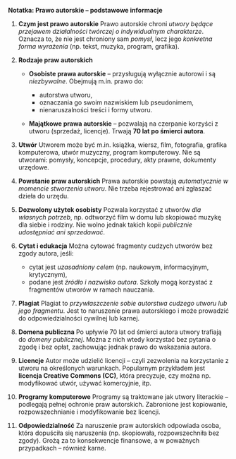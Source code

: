 **Notatka: Prawo autorskie – podstawowe informacje**

1. **Czym jest prawo autorskie**
   Prawo autorskie chroni *utwory będące przejawem działalności twórczej o indywidualnym charakterze*.
   Oznacza to, że nie jest chroniony sam *pomysł*, lecz jego *konkretna forma wyrażenia* (np. tekst, muzyka, program, grafika).

2. **Rodzaje praw autorskich**

   * **Osobiste prawa autorskie** – przysługują wyłącznie autorowi i są *niezbywalne*.
     Obejmują m.in. prawo do:

     * autorstwa utworu,
     * oznaczania go swoim nazwiskiem lub pseudonimem,
     * nienaruszalności treści i formy utworu.
   * **Majątkowe prawa autorskie** – pozwalają na czerpanie korzyści z utworu (sprzedaż, licencje).
     Trwają **70 lat po śmierci autora**.

3. **Utwór**
   Utworem może być m.in. książka, wiersz, film, fotografia, grafika komputerowa, utwór muzyczny, program komputerowy.
   Nie są utworami: pomysły, koncepcje, procedury, akty prawne, dokumenty urzędowe.

4. **Powstanie praw autorskich**
   Prawa autorskie powstają *automatycznie w momencie stworzenia utworu*.
   Nie trzeba rejestrować ani zgłaszać dzieła do urzędu.

5. **Dozwolony użytek osobisty**
   Pozwala korzystać z utworów *dla własnych potrzeb*, np. odtworzyć film w domu lub skopiować muzykę dla siebie i rodziny.
   Nie wolno jednak takich kopii *publicznie udostępniać ani sprzedawać*.

6. **Cytat i edukacja**
   Można cytować fragmenty cudzych utworów bez zgody autora, jeśli:

   * cytat jest *uzasadniony celem* (np. naukowym, informacyjnym, krytycznym),
   * podane jest *źródło i nazwisko autora*.
     Szkoły mogą korzystać z fragmentów utworów w ramach nauczania.

7. **Plagiat**
   Plagiat to *przywłaszczenie sobie autorstwa cudzego utworu lub jego fragmentu*.
   Jest to naruszenie prawa autorskiego i może prowadzić do odpowiedzialności cywilnej lub karnej.

8. **Domena publiczna**
   Po upływie 70 lat od śmierci autora utwory trafiają do *domeny publicznej*.
   Można z nich wtedy korzystać bez pytania o zgodę i bez opłat, zachowując jednak prawo do wskazania autora.

9. **Licencje**
   Autor może udzielić licencji – czyli zezwolenia na korzystanie z utworu na określonych warunkach.
   Popularnym przykładem jest **licencja Creative Commons (CC)**, która precyzuje, czy można np. modyfikować utwór, używać komercyjnie, itp.

10. **Programy komputerowe**
    Programy są traktowane jak utwory literackie – podlegają pełnej ochronie praw autorskich.
    Zabronione jest kopiowanie, rozpowszechnianie i modyfikowanie bez licencji.

11. **Odpowiedzialność**
    Za naruszenie praw autorskich odpowiada osoba, która dopuściła się naruszenia (np. skopiowała, rozpowszechniła bez zgody).
    Grożą za to konsekwencje finansowe, a w poważnych przypadkach – również karne.
